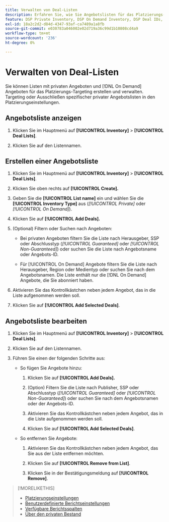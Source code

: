 ```yaml
---
title: Verwalten von Deal-Listen
description: Erfahren Sie, wie Sie Angebotslisten für das Platzierungs-Targeting erstellen und verwalten.
feature: DSP Private Inventory, DSP On Demand Inventory, DSP Deal IDs, DSP Placements
exl-id: 18a2c2d2-d84d-4347-93af-ca7489a1a8fb
source-git-commit: e030783a046002e02d719a36c99d1b10808cd4a9
workflow-type: tm+mt
source-wordcount: '236'
ht-degree: 0%

---
```


# Verwalten von Deal-Listen

Sie können Listen mit privaten Angeboten und [!DNL On Demand] Angeboten für das Platzierungs-Targeting erstellen und verwalten. Targeting oder Ausschließen spezifischer privater Angebotslisten in den Platzierungseinstellungen.

<!-- Later:
In custom reports, you can a) filter data by deal lists and deals and b) include the [!UICONTROL Feed] dimensions "[!UICONTROL Deal list]" and "[!UICONTROL Deal]" in the [!UICONTROL Build Your Report] section
-->

## Angebotsliste anzeigen

1. Klicken Sie im Hauptmenü auf **[!UICONTROL Inventory]** > **[!UICONTROL Deal Lists]**.

1. Klicken Sie auf den Listennamen.

## Erstellen einer Angebotsliste

1. Klicken Sie im Hauptmenü auf **[!UICONTROL Inventory]** > **[!UICONTROL Deal Lists]**.

1. Klicken Sie oben rechts auf **[!UICONTROL Create].**

1. Geben Sie die **[!UICONTROL List name]** ein und wählen Sie die **[!UICONTROL Inventory Type]** aus (*[!UICONTROL Private]* oder *[!UICONTROL On Demand]*).

1. Klicken Sie auf **[!UICONTROL Add Deals].**

1. (Optional) Filtern oder Suchen nach Angeboten:

   * Bei privaten Angeboten filtern Sie die Liste nach Herausgeber, SSP oder Abschlusstyp (*[!UICONTROL Guaranteed]* oder *[!UICONTROL Non-Guaranteed]*) oder suchen Sie die Liste nach Angebotsname oder Angebots-ID.

   * Für [!UICONTROL On Demand] Angebote filtern Sie die Liste nach Herausgeber, Region oder Medientyp oder suchen Sie nach dem Angebotsnamen. Die Liste enthält nur die [!DNL On Demand] Angebote, die Sie abonniert haben.

1. Aktivieren Sie das Kontrollkästchen neben jedem Angebot, das in die Liste aufgenommen werden soll.

1. Klicken Sie auf **[!UICONTROL Add Selected Deals]**.

## Angebotsliste bearbeiten

1. Klicken Sie im Hauptmenü auf **[!UICONTROL Inventory]** > **[!UICONTROL Deal Lists]**.

1. Klicken Sie auf den Listennamen.

1. Führen Sie einen der folgenden Schritte aus:

   * So fügen Sie Angebote hinzu:

      1. Klicken Sie auf **[!UICONTROL Add Deals].**

      1. (Option) Filtern Sie die Liste nach Publisher, SSP oder Abschlusstyp (*[!UICONTROL Guaranteed]* oder *[!UICONTROL Non-Guaranteed]*) oder suchen Sie nach dem Angebotsnamen oder der Angebots-ID.

      1. Aktivieren Sie das Kontrollkästchen neben jedem Angebot, das in die Liste aufgenommen werden soll.

      1. Klicken Sie auf **[!UICONTROL Add Selected Deals]**.

   * So entfernen Sie Angebote:

      1. Aktivieren Sie das Kontrollkästchen neben jedem Angebot, das Sie aus der Liste entfernen möchten.

      1. Klicken Sie auf **[!UICONTROL Remove from List]**.

      1. Klicken Sie in der Bestätigungsmeldung auf **[!UICONTROL Remove]**.

>[!MORELIKETHIS]
>
>* [Platzierungseinstellungen](/help/dsp/campaign-management/placements/placement-settings.md)
>* [Benutzerdefinierte Berichtseinstellungen](/help/dsp/reports/report-settings.md)
>* [Verfügbare Berichtsspalten](/help/dsp/reports/report-columns.md)
>* [Über den privaten Bestand](/help/dsp/inventory/private-inventory-about.md)
